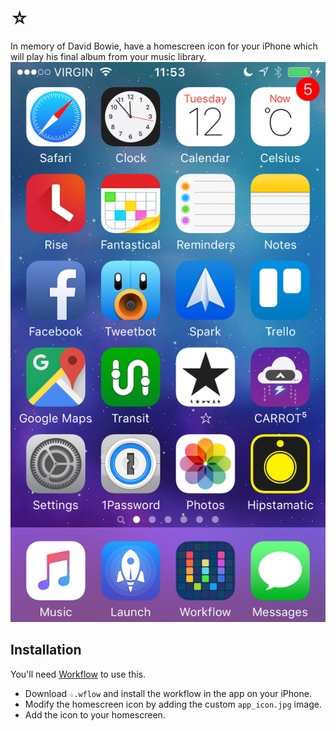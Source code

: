 # ☆
In memory of David Bowie, have a homescreen icon for your iPhone which will play his final album from your music library.
![](screenshot.png)

## Installation
You'll need [Workflow](https://workflow.is) to use this.  
* Download `☆.wflow` and install the workflow in the app on your iPhone.  
* Modify the homescreen icon by adding the custom `app_icon.jpg` image.  
* Add the icon to your homescreen.  